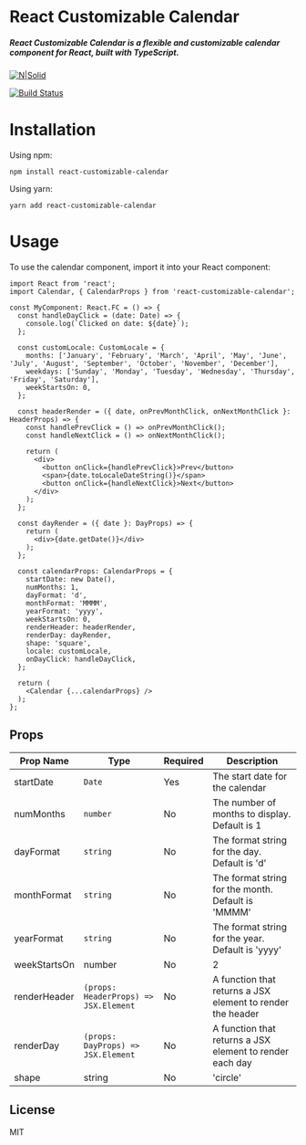 # React Customizable Calendar
##### React Customizable Calendar is a flexible and customizable calendar component for React, built with TypeScript.

[![N|Solid](https://cldup.com/dTxpPi9lDf.thumb.png)](https://nodesource.com/products/nsolid)

[![Build Status](https://travis-ci.org/joemccann/dillinger.svg?branch=master)](https://travis-ci.org/joemccann/dillinger)
# Installation
Using npm:

```npm install react-customizable-calendar```

Using yarn:

``` yarn add react-customizable-calendar ```
# Usage

To use the calendar component, import it into your React component:
```
import React from 'react';
import Calendar, { CalendarProps } from 'react-customizable-calendar';

const MyComponent: React.FC = () => {
  const handleDayClick = (date: Date) => {
    console.log(`Clicked on date: ${date}`);
  };

  const customLocale: CustomLocale = {
    months: ['January', 'February', 'March', 'April', 'May', 'June', 'July', 'August', 'September', 'October', 'November', 'December'],
    weekdays: ['Sunday', 'Monday', 'Tuesday', 'Wednesday', 'Thursday', 'Friday', 'Saturday'],
    weekStartsOn: 0,
  };

  const headerRender = ({ date, onPrevMonthClick, onNextMonthClick }: HeaderProps) => {
    const handlePrevClick = () => onPrevMonthClick();
    const handleNextClick = () => onNextMonthClick();

    return (
      <div>
        <button onClick={handlePrevClick}>Prev</button>
        <span>{date.toLocaleDateString()}</span>
        <button onClick={handleNextClick}>Next</button>
      </div>
    );
  };

  const dayRender = ({ date }: DayProps) => {
    return (
      <div>{date.getDate()}</div>
    );
  };

  const calendarProps: CalendarProps = {
    startDate: new Date(),
    numMonths: 1,
    dayFormat: 'd',
    monthFormat: 'MMMM',
    yearFormat: 'yyyy',
    weekStartsOn: 0,
    renderHeader: headerRender,
    renderDay: dayRender,
    shape: 'square',
    locale: customLocale,
    onDayClick: handleDayClick,
  };

  return (
    <Calendar {...calendarProps} />
  );
};
```
## Props

| Prop Name | Type | Required |Description|
| ------ | ------ | ------ | ------ |
| startDate | `Date` | Yes | The start date for the calendar|
| numMonths | `number` | No | The number of months to display. Default is 1|
| dayFormat | `string` | No | The format string for the day. Default is 'd'|
| monthFormat | `string` | No | The format string for the month. Default is 'MMMM'|
| yearFormat | `string` | No | The format string for the year. Default is 'yyyy'|
| weekStartsOn | number | No | 2 |
| renderHeader | `(props: HeaderProps) => JSX.Element` | No | A function that returns a JSX element to render the header|
| renderDay | `(props: DayProps) => JSX.Element` | No | A function that returns a JSX element to render each day|
| shape | string | No| 'circle' |

## License

MIT

